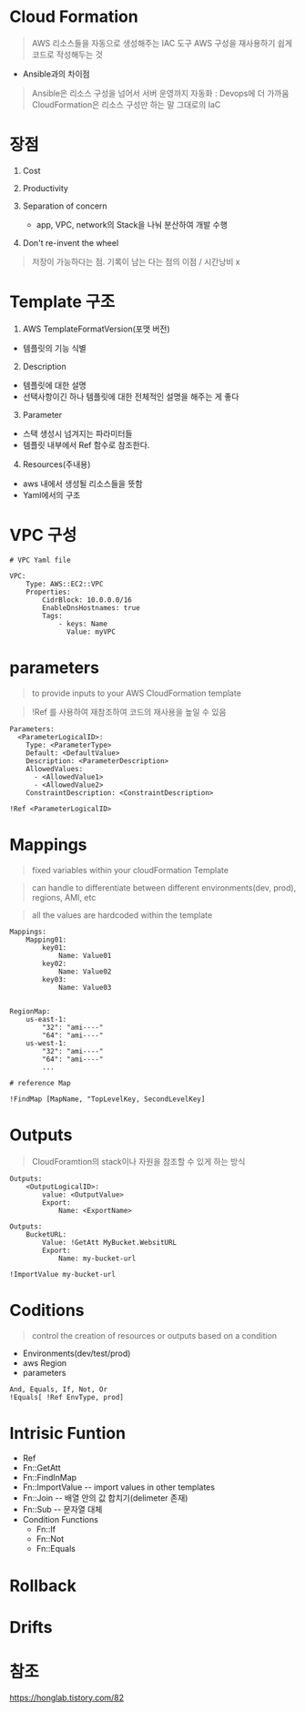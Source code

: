 Cloud Formation
====================

> AWS 리소스들을 자동으로 생성해주는 IAC 도구
> AWS 구성을 재사용하기 쉽게 코드로 작성해두는 것

* Ansible과의 차이점 

> Ansible은 리소스 구성을 넘어서 서버 운영까지 자동화 : Devops에 더 가까움
> CloudFormation은 리소스 구성만 하는 말 그대로의 IaC

# 장점 

1. Cost

2. Productivity

3. Separation of concern

    - app, VPC, network의 Stack을 나눠 분산하여 개발 수행

4. Don't re-invent the wheel

> 저장이 가능하다는 점. 기록이 남는 다는 점의 이점 / 시간낭비 x


# Template 구조

1. AWS TemplateFormatVersion(포맷 버전)

- 템플릿의 기능 식별

2. Description

- 템플릿에 대한 설명
- 선택사항이긴 하나 템플릿에 대한 전체적인 설명을 해주는 게 좋다

3. Parameter

- 스택 생성시 넘겨지는 파라미터들
- 템플릿 내부에서 Ref 함수로 참조한다.

4. Resources(주내용)

- aws 내에서 생성될 리소스들을 뜻함
- Yaml에서의 구조 

# VPC 구성

```
# VPC Yaml file

VPC:
    Type: AWS::EC2::VPC
    Properties:
        CidrBlock: 10.0.0.0/16
        EnableDnsHostnames: true
        Tags:
            - keys: Name
              Value: myVPC
```


# parameters

> to provide inputs to your AWS CloudFormation template

> !Ref 를 사용하여 재참조하여 코드의 재사용을 높일 수 있음

```
Parameters:
  <ParameterLogicalID>:
    Type: <ParameterType>
    Default: <DefaultValue>
    Description: <ParameterDescription>
    AllowedValues:
      - <AllowedValue1>
      - <AllowedValue2>
    ConstraintDescription: <ConstraintDescription>

!Ref <ParameterLogicalID>

```

# Mappings

> fixed variables within your cloudFormation Template

> can handle to differentiate between different environments(dev, prod), regions, AMI, etc

> all the values are hardcoded within the template


```
Mappings:
    Mapping01:
        key01:
            Name: Value01
        key02: 
            Name: Value02
        key03:
            Name: Value03


RegionMap:
    us-east-1:
        "32": "ami----"
        "64": "ami----"
    us-west-1:
        "32": "ami----"
        "64": "ami----"
        ...

# reference Map

!FindMap [MapName, "TopLevelKey, SecondLevelKey]
```

# Outputs

> CloudForamtion의 stack이나 자원을 참조할 수 있게 하는 방식 

```
Outputs:
    <OutputLogicalID>:
        value: <OutputValue>
        Export:
            Name: <ExportName>
        
Outputs:
    BucketURL:
        Value: !GetAtt MyBucket.WebsitURL
        Export:
            Name: my-bucket-url

!ImportValue my-bucket-url
```

# Coditions

> control the creation of resources or outputs based on a condition

- Environments(dev/test/prod)
- aws Region
- parameters

```
And, Equals, If, Not, Or
!Equals[ !Ref EnvType, prod]
```


# Intrisic Funtion

- Ref
- Fn::GetAtt
- Fn::FindInMap
- Fn::ImportValue  -- import values in other templates
- Fn::Join  -- 배열 안의 값 합치기(delimeter 존재)
- Fn::Sub    -- 문자열 대체
- Condition Functions
   - Fn::If  
   - Fn::Not  
   - Fn::Equals

# Rollback 

# Drifts

# 참조 

https://honglab.tistory.com/82